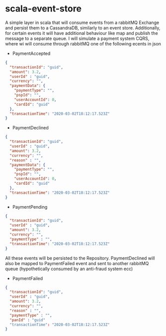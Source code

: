# scala-event-store
A simple layer in scala that will consume events from a rabbitMQ Exchange and persist them to a CassandraDB, similarly to an event store.
Additionally, for certain events it will have additional behaviour like map and publish the message to a separate queue.
I will simulate a payment system CQRS, where wi will consume through rabbitMQ one of the following ecents in json

- PaymentAccepted
```json
{
  "transactionId": "guid",
  "amount": 3.2,
  "userId" : "guid",
  "currency": "",
  "paymentData": {
    "paymentType": "",
    "pspId": "",
    "userAccountId": 0,
    "cardId": "guid"
  },
  "transactionTime": "2020-03-02T18:12:17.523Z"
}
```
- PaymentDeclined
```json
{
  "transactionId": "guid",
  "userId" : "guid",
  "amount": 3.2,
  "currency": "",
  "reason" : "",
  "paymentData": {
    "paymentType": "",
    "pspId": "",
    "userAccountId": 0,
    "cardId": "guid"
  },
  "transactionTime": "2020-03-02T18:12:17.523Z"
}
```
- PaymentPending
```json
{
  "transactionId": "guid",
  "userId" : "guid",
  "amount": 3.2,
  "currency": "",
  "paymentType" : "",
  "transactionTime": "2020-03-02T18:12:17.523Z"
}
```
All these events will be persisted to the Repository.
PaymentDeclined will also be mapped to PaymentFailed event and sent to another rabbitMQ queue (hypothetically consumed by an anti-fraud system ecc) 
- PaymentFailed
```json
{
  "transactionId": "guid",
  "userId" : "guid",
  "amount": 3.2,
  "currency": "",
  "reason" : "",
  "paymentType" : "",
  "panId" : "guid"
  "transactionTime": "2020-03-02T18:12:17.523Z"
}
```
